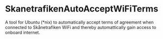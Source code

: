 # SkanetrafikenAutoAcceptWiFiTerms
A tool for Ubuntu (*nix) to automatically accept terms of agreement when connected to Skånetrafiken WiFi and thereby automattically gain access to onboard internet.
